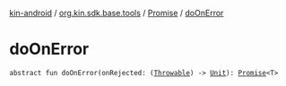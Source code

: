 [kin-android](../../index.md) / [org.kin.sdk.base.tools](../index.md) / [Promise](index.md) / [doOnError](./do-on-error.md)

# doOnError

`abstract fun doOnError(onRejected: (`[`Throwable`](https://kotlinlang.org/api/latest/jvm/stdlib/kotlin/-throwable/index.html)`) -> `[`Unit`](https://kotlinlang.org/api/latest/jvm/stdlib/kotlin/-unit/index.html)`): `[`Promise`](index.md)`<T>`
